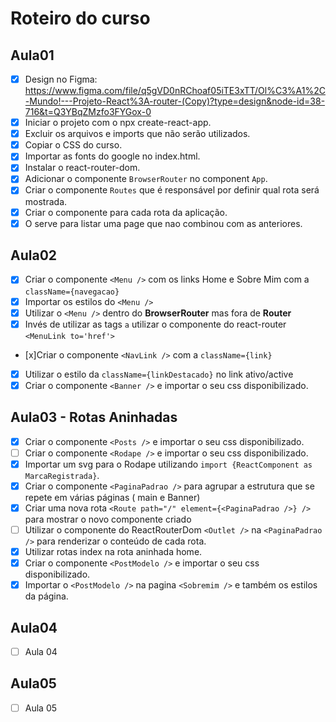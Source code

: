 # Roteiro do curso

## Aula01

- [x] Design no Figma: https://www.figma.com/file/q5gVD0nRChoaf05iTE3xTT/Ol%C3%A1%2C-Mundo!---Projeto-React%3A-router-(Copy)?type=design&node-id=38-716&t=Q3YBqZMzfo3FYGox-0
- [x] Iniciar o projeto com o npx create-react-app.
- [x] Excluir os arquivos e imports que não serão utilizados.
- [x] Copiar o CSS do curso.
- [x] Importar as fonts do google no index.html.
- [x] Instalar o react-router-dom.
- [x] Adicionar o componente `BrowserRouter` no component `App`.
- [x] Criar o componente `Routes` que é responsável por definir qual rota será mostrada.
- [x] Criar o componente <Route path='' element={page} /> para cada rota da aplicação.
- [x] O <Route path='*' /> serve para listar uma page que nao combinou com as anteriores.

## Aula02

- [x] Criar o componente `<Menu />` com os links Home e Sobre Mim com a `className={navegacao}`
- [x] Importar os estilos do `<Menu />`
- [x] Utilizar o `<Menu />` dentro do **BrowserRouter** mas fora de **Router**
- [x] Invés de utilizar as tags `a` utilizar o componente do react-router `<MenuLink to='href'>`
- [x]Criar o componente `<NavLink />` com a `className={link}`
- [x] Utilizar o estilo da `className={linkDestacado}` no link ativo/active
- [x] Criar o componente `<Banner />` e importar o seu css disponibilizado.

## Aula03 - Rotas Aninhadas

- [x] Criar o componente `<Posts />` e importar o seu css disponibilizado.
- [ ] Criar o componente `<Rodape />` e importar o seu css disponibilizado.
- [x] Importar um svg para o Rodape utilizando `import {ReactComponent as MarcaRegistrada}`.
- [x] Criar o componente `<PaginaPadrao />` para agrupar a estrutura que se repete em várias páginas ( main e Banner)
- [x] Criar uma nova rota `<Route path="/" element={<PaginaPadrao />} />` para mostrar o novo componente criado
- [ ] Utilizar o componente do ReactRouterDom `<Outlet />` na `<PaginaPadrao />` para renderizar o conteúdo de cada rota.
- [x] Utilizar rotas index na rota aninhada home.
- [x] Criar o componente `<PostModelo />` e importar o seu css disponibilizado.
- [x] Importar o `<PostModelo />` na pagina `<Sobremim />` e também os estilos da página.

## Aula04

- [ ] Aula 04

## Aula05

- [ ] Aula 05
